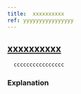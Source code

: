 ```yaml
---
title:  xxxxxxxxxx
ref: yyyyyyyyyyyyyyyy
---
```

## [xxxxxxxxxx](yyyyyyyyyyyyyyyy)

 ```js
   cccccccccccccccc
  ```
  
### **Explanation**
